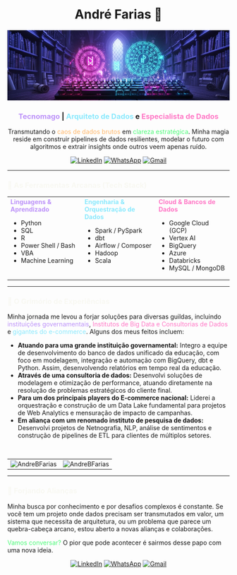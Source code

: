 <h1 align="center">André Farias 🧙 </h1>
<p align="center">
  <img src="assets/tecnomago-github.png" >
</p>
<h3 align="center"><font color="#BD93F9">Tecnomago</font> | <font color="#8BE9FD">Arquiteto de Dados</font> e <font color="#FF79C6"> Especialista de Dados </font></h3>
 
<p align="center">
  Transmutando o <font color="#FFB86C">caos de dados brutos</font> em <font color="#50FA7B">clareza estratégica</font>. Minha magia reside em construir pipelines de dados resilientes, modelar o futuro com algoritmos e extrair insights onde outros veem apenas ruído.
</p>

<p align="center">
  <a href="https://www.linkedin.com/in/andrefariasdados/"><img src="https://img.shields.io/badge/LinkedIn-0077B5?style=for-the-badge&logo=linkedin&logoColor=white" alt="LinkedIn"></a>
  <a href="https://wa.me/5561995748464"><img src="https://img.shields.io/badge/WhatsApp-25D366?style=for-the-badge&logo=whatsapp&logoColor=white" alt="WhatsApp"></a>
  <a href="mailto:andre.dsbf@gmail.com"><img src="https://img.shields.io/badge/Gmail-D14836?style=for-the-badge&logo=gmail&logoColor=white" alt="Gmail"></a>
</p>

---

<h3><font color="#F8F8F2">🔮 As Ferramentas Arcanas (Tech Stack)</font></h3>

<div align="center">
<table>
  <tr>
    <td valign="top" width="33%">
      <strong><font color="#BD93F9">Linguagens & Aprendizado</font></strong><br>
      <ul>
        <li>Python</li>
        <li>SQL</li>
        <li>R</li>
        <li>Power Shell / Bash</li>
        <li>VBA</li>
        <li>Machine Learning</li>
      </ul>
    </td>
    <td valign="top" width="33%">
      <strong><font color="#8BE9FD">Engenharia & Orquestração de Dados</font></strong><br>
      <ul>
        <li>Spark / PySpark</li>
        <li>dbt</li>
        <li>Airflow / Composer</li>
        <li>Hadoop</li>
        <li>Scala</li>
      </ul>
    </td>
    <td valign="top" width="33%">
      <strong><font color="#FF79C6">Cloud & Bancos de Dados</font></strong><br>
      <ul>
        <li>Google Cloud (GCP)</li>
        <li>Vertex AI</li>
        <li>BigQuery</li>
        <li>Azure</li>
        <li>Databricks</li>
        <li>MySQL / MongoDB</li>
      </ul>
    </td>
  </tr>
</table>
</div>

---

<h3><font color="#F8F8F2">📜 O Grimório de Experiências</font></h3>

Minha jornada me levou a forjar soluções para diversas guildas, incluindo <font color="#BD93F9">instituições governamentais</font>, <font color="#FF79C6">Institutos de Big Data e Consultorias de Dados</font> e <font color="#8BE9FD">gigantes do e-commerce</font>. Alguns dos meus feitos incluem:

-   **Atuando para uma grande instituição governamental:** Integro a equipe de desenvolvimento do banco de dados unificado da educação, com foco em modelagem, integração e automação com BigQuery, dbt e Python. Assim, desenvolvendo relatórios em tempo real da educação.
-   **Através de uma consultoria de dados:** Desenvolvi soluções de modelagem e otimização de performance, atuando diretamente na resolução de problemas estratégicos do cliente final.
-   **Para um dos principais players do E-commerce nacional:** Liderei a orquestração e construção de um Data Lake fundamental para projetos de Web Analytics e mensuração de impacto de campanhas.
-   **Em aliança com um renomado instituto de pesquisa de dados:** Desenvolvi projetos de Netnografia, NLP, análise de sentimentos e construção de pipelines de ETL para clientes de múltiplos setores.
<br>

<div align="center">
  <table>
    <tr>
      <td><img src="https://github-readme-stats.vercel.app/api/top-langs/?username=AndreBFarias&hide=html&theme=dracula" alt="AndreBFarias" /></td>
      <td><img src="https://github-readme-stats.vercel.app/api?username=AndreBFarias&show_icons=true&theme=dracula" alt="AndreBFarias" /></td>
    </tr>
  </table>
</div>

---

<h3><font color="#F8F8F2">🔮 Forjando Alianças</font></h3>

Minha busca por conhecimento e por desafios complexos é constante. Se você tem um projeto onde dados precisam ser transmutados em valor, um sistema que necessita de arquitetura, ou um problema que parece um quebra-cabeça arcano, estou aberto a novas alianças e colaborações.

<font color="#50FA7B"> Vamos conversar?</font> O pior que pode acontecer é sairmos desse papo com uma nova ideia.

<p align="center">
  <a href="https://www.linkedin.com/in/andrefariasdados/"><img src="https://img.shields.io/badge/LinkedIn-0077B5?style=for-the-badge&logo=linkedin&logoColor=white" alt="LinkedIn"></a>
  <a href="https://wa.me/5561995748464"><img src="https://img.shields.io/badge/WhatsApp-25D366?style=for-the-badge&logo=whatsapp&logoColor=white" alt="WhatsApp"></a>
  <a href="mailto:andre.dsbf@gmail.com"><img src="https://img.shields.io/badge/Gmail-D14836?style=for-the-badge&logo=gmail&logoColor=white" alt="Gmail"></a>
</p>
